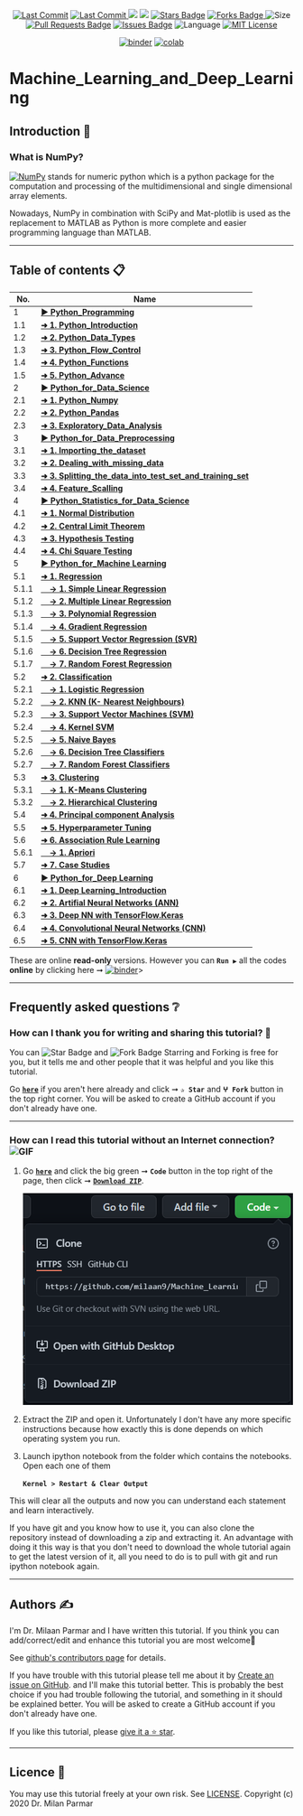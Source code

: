 <p align="center"> 
<a href="https://github.com/milaan9"><img src="https://img.shields.io/static/v1?logo=github&label=maintainer&message=milaan9&color=ff3300" alt="Last Commit"/></a> 
<a href="https://github.com/milaan9/Machine_Learning_and_Deep_Learning/graphs/commit-activity"><img src="https://img.shields.io/github/last-commit/milaan9/Machine_Learning_and_Deep_Learning.svg?colorB=ff8000&style=flat" alt="Last Commit"/> </a> 
<a href="https://github.com/milaan9/Machine_Learning_and_Deep_Learning/pulse" alt="Activity"><img src="https://img.shields.io/github/commit-activity/m/milaan9/Machine_Learning_and_Deep_Learning.svg?colorB=teal&style=flat" /></a> 
<a href="https://hits.seeyoufarm.com"><img src="https://hits.seeyoufarm.com/api/count/incr/badge.svg?url=https%3A%2F%2Fgithub.com%2Fmilaan9%2FMachine_Learning_and_Deep_Learning&count_bg=%231DC92C&title_bg=%23555555&icon=&icon_color=%23E7E7E7&title=views&edge_flat=false"/></a>
<a href="https://github.com/milaan9/Machine_Learning_and_Deep_Learning/stargazers"><img src="https://img.shields.io/github/stars/milaan9/Machine_Learning_and_Deep_Learning.svg?colorB=1a53ff" alt="Stars Badge"/></a>
<a href="https://github.com/milaan9/Machine_Learning_and_Deep_Learning/network/members"><img src="https://img.shields.io/github/forks/milaan9/Machine_Learning_and_Deep_Learning" alt="Forks Badge"/> </a>
<img src="https://img.shields.io/github/repo-size/milaan9/Machine_Learning_and_Deep_Learning.svg?colorB=CC66FF&style=flat" alt="Size"/>
<a href="https://github.com/milaan9/Machine_Learning_and_Deep_Learning/pulls"><img src="https://img.shields.io/github/issues-pr/milaan9/Machine_Learning_and_Deep_Learning.svg?colorB=yellow&style=flat" alt="Pull Requests Badge"/></a>
<a href="https://github.com/milaan9/Machine_Learning_and_Deep_Learning/issues"><img src="https://img.shields.io/github/issues/milaan9/Machine_Learning_and_Deep_Learning.svg?colorB=yellow&style=flat" alt="Issues Badge"/></a>
<img src="https://img.shields.io/github/languages/top/milaan9/Machine_Learning_and_Deep_Learning.svg?colorB=996600&style=flat" alt="Language"/></a> 
<a href="https://github.com/milaan9/Machine_Learning_and_Deep_Learning/blob/main/LICENSE"><img src="https://img.shields.io/badge/License-MIT-blueviolet.svg" alt="MIT License"/></a>
</p> 
<!--<img src="https://badges.pufler.dev/contributors/milaan9/01_Python_Introduction?size=50&padding=5&bots=true" alt="milaan9"/>-->

<p align="center"> 
<a href="https://mybinder.org/v2/gh/milaan9/Machine_Learning_and_Deep_Learning/HEAD"><img src="https://mybinder.org/badge_logo.svg" alt="binder"/></a>
<a href="https://githubtocolab.com/milaan9/Machine_Learning_and_Deep_Learning"><img src="https://colab.research.google.com/assets/colab-badge.svg" alt="colab"/></a> 
</p> 

# Machine_Learning_and_Deep_Learning

## Introduction 👋

### What is NumPy?
[![NumPy](https://img.shields.io/badge/Numpy-777BB4?style=flat&logo=numpy&logoColor=white)](https://numpy.org/) stands for numeric python which is a python package for the computation and processing of the multidimensional and single dimensional array elements.

Nowadays, NumPy in combination with SciPy and Mat-plotlib is used as the replacement to MATLAB as Python is more complete and easier programming language than MATLAB.

---

## Table of contents 📋

| **No.** | **Name** | 
| ------- | -------- | 
| 1     | **[▶ Python_Programming](XXX)** |
| 1.1   | **[➜ 1. Python_Introduction](XXX)** |
| 1.2   | **[➜ 2. Python_Data_Types](XXX)** |
| 1.3   | **[➜ 3. Python_Flow_Control](XXX)** |
| 1.4   | **[➜ 4. Python_Functions](XXX)** |
| 1.5   | **[➜ 5. Python_Advance](XXX)** |
| 2     | **[▶ Python_for_Data_Science](XXX)** |
| 2.1   | **[➜ 1. Python_Numpy](XXX)** |
| 2.2   | **[➜ 2. Python_Pandas](XXX)** |
| 2.3   | **[➜ 3. Exploratory_Data_Analysis](XXX)** |
| 3     | **[▶ Python_for_Data_Preprocessing](XXX)** |
| 3.1   | **[➜ 1. Importing_the_dataset](XXX)** |
| 3.2   | **[➜ 2. Dealing_with_missing_data](XXX)** |
| 3.3   | **[➜ 3. Splitting_the_data_into_test_set_and_training_set](XXX)** |
| 3.4   | **[➜ 4. Feature_Scalling](XXX)** |
| 4     | **[▶ Python_Statistics_for_Data_Science](XXX)** |
| 4.1   | **[➜ 1. Normal Distribution](XXX)** |
| 4.2   | **[➜ 2. Central Limit Theorem](XXX)** |
| 4.3   | **[➜ 3. Hypothesis Testing](XXX)** |
| 4.4   | **[➜ 4. Chi Square Testing](XXX)** |
| 5     | **[▶ Python_for_Machine Learning](XXX)** |
| 5.1   | **[➜ 1. Regression](XXX)** |
| 5.1.1 | **[&nbsp;&nbsp;&nbsp; → 1. Simple Linear Regression](XXX)** |
| 5.1.2 | **[&nbsp;&nbsp;&nbsp; → 2. Multiple Linear Regression](XXX)** |
| 5.1.3 | **[&nbsp;&nbsp;&nbsp; → 3. Polynomial Regression](XXX)** |
| 5.1.4 | **[&nbsp;&nbsp;&nbsp; → 4. Gradient Regression](XXX)** |
| 5.1.5 | **[&nbsp;&nbsp;&nbsp; → 5. Support Vector Regression (SVR)](XXX)** |
| 5.1.6 | **[&nbsp;&nbsp;&nbsp; → 6. Decision Tree Regression](XXX)** |
| 5.1.7 | **[&nbsp;&nbsp;&nbsp; → 7. Random Forest Regression](XXX)** |
| 5.2   | **[➜ 2. Classification](XXX)** |
| 5.2.1 | **[&nbsp;&nbsp;&nbsp; → 1. Logistic Regression](XXX)** |
| 5.2.2 | **[&nbsp;&nbsp;&nbsp; → 2. KNN (K- Nearest Neighbours)](XXX)** |
| 5.2.3 | **[&nbsp;&nbsp;&nbsp; → 3. Support Vector Machines (SVM)](XXX)** |
| 5.2.4 | **[&nbsp;&nbsp;&nbsp; → 4. Kernel SVM](XXX)** |
| 5.2.5 | **[&nbsp;&nbsp;&nbsp; → 5. Naive Bayes](XXX)** |
| 5.2.6 | **[&nbsp;&nbsp;&nbsp; → 6. Decision Tree Classifiers](XXX)** |
| 5.2.7 | **[&nbsp;&nbsp;&nbsp; → 7. Random Forest Classifiers](XXX)** |
| 5.3   | **[➜ 3. Clustering](XXX)** |
| 5.3.1 | **[&nbsp;&nbsp;&nbsp; → 1. K-Means Clustering](XXX)** |
| 5.3.2 | **[&nbsp;&nbsp;&nbsp; → 2. Hierarchical Clustering](XXX)** |
| 5.4   | **[➜ 4. Principal component Analysis](XXX)** |
| 5.5   | **[➜ 5. Hyperparameter Tuning](XXX)** |
| 5.6   | **[➜ 6. Association Rule Learning](XXX)** |
| 5.6.1 | **[&nbsp;&nbsp;&nbsp; → 1. Apriori](XXX)** |
| 5.7   | **[➜ 7. Case Studies](XXX)** |
| 6     | **[▶ Python_for_Deep Learning](XXX)** |
| 6.1   | **[➜ 1. Deep Learning_Introduction](XXX)** |
| 6.2   | **[➜ 2. Artifial Neural Networks (ANN)](XXX)** |
| 6.3   | **[➜ 3. Deep NN with TensorFlow.Keras](XXX)** |
| 6.4   | **[➜ 4. Convolutional Neural Networks (CNN) ](XXX)** |
| 6.5   | **[➜ 5. CNN with TensorFlow.Keras](XXX)** |


These are online **read-only** versions. However you can **`Run ▶`**  all the codes **online** by clicking here ➞ <a href="https://mybinder.org/v2/gh/milaan9/09_Python_NumPy_Module/HEAD"><img src="https://mybinder.org/badge_logo.svg" alt="binder"/></a>>

---

## Frequently asked questions ❔

### How can I thank you for writing and sharing this tutorial? 🌷

You can <img src="https://img.shields.io/static/v1?label=%E2%AD%90 Star &message=if%20useful&style=style=flat&color=blue" alt="Star Badge"/> and <img src="https://img.shields.io/static/v1?label=%E2%B5%96 Fork &message=if%20useful&style=style=flat&color=blue" alt="Fork Badge"/> Starring and Forking is free for you, but it tells me and other people that it was helpful and you like this tutorial.

Go [**`here`**](https://github.com/milaan9/Machine_Learning_and_Deep_Learning) if you aren't here already and click ➞ **`✰ Star`** and **`ⵖ Fork`** button in the top right corner. You will be asked to create a GitHub account if you don't already have one.

---

### How can I read this tutorial without an Internet connection? <img alt="GIF" src="https://github.com/TheDudeThatCode/TheDudeThatCode/blob/master/Assets/hmm.gif" width="20vw" />

1. Go [**`here`**](https://github.com/milaan9/Machine_Learning_and_Deep_Learning) and click the big green ➞ **`Code`** button in the top right of the page, then click ➞ [**`Download ZIP`**](https://github.com/milaan9/Machine_Learning_and_Deep_Learning/archive/refs/heads/main.zip).

    ![Download ZIP](img/dnld_rep.png)

2. Extract the ZIP and open it. Unfortunately I don't have any more specific instructions because how exactly this is done depends on which operating system you run.
    
3. Launch ipython notebook from the folder which contains the notebooks. Open each one of them
  
    **`Kernel > Restart & Clear Output`**
    
This will clear all the outputs and now you can understand each statement and learn interactively.

If you have git and you know how to use it, you can also clone the repository instead of downloading a zip and extracting it. An advantage with doing it this way is that you don't need to download the whole tutorial again to get the latest version of it, all you need to do is to pull with git and run ipython notebook again.

---

## Authors ✍️

I'm Dr. Milaan Parmar and I have written this tutorial. If you think you can add/correct/edit and enhance this tutorial you are most welcome🙏

See [github's contributors page](https://github.com/milaan9/Machine_Learning_and_Deep_Learning/graphs/contributors) for details.

If you have trouble with this tutorial please tell me about it by [Create an issue on GitHub](https://github.com/milaan9/Machine_Learning_and_Deep_Learning/issues/new). and I'll make this tutorial better. This is probably the best choice if you had trouble following the tutorial, and something in it should be explained better. You will be asked to create a GitHub account if you don't already have one.

If you like this tutorial, please [give it a ⭐ star](https://github.com/milaan9/Machine_Learning_and_Deep_Learning).

---

## Licence 📜

You may use this tutorial freely at your own risk. See [LICENSE](./LICENSE).
Copyright (c) 2020 Dr. Milan Parmar
